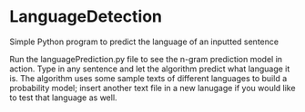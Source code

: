 # LanguageDetection
Simple Python program to predict the language of an inputted sentence
 
Run the languagePrediction.py file to see the n-gram prediction model in action. Type in any sentence and let the algorithm predict
what language it is. The algorithm uses some sample texts of different languages to build a probability model; insert another text file in a 
new lanugage if you would like to test that language as well.
